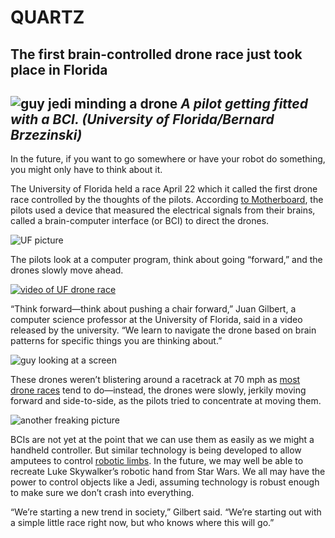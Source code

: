 # QUARTZ
## The first brain-controlled drone race just took place in Florida

![guy jedi minding a drone](https://qzprod.files.wordpress.com/2016/04/brain-drone1.jpeg?quality=80&strip=all&w=1600)
*A pilot getting fitted with a BCI. (University of Florida/Bernard Brzezinski)*
--------

In the future, if you want to go somewhere or have your robot do something, you might only have to think about it.

The University of Florida held a race April 22 which it called the first drone race controlled by the thoughts of the pilots. According [to Motherboard](http://motherboard.vice.com/en_uk/read/brain-powered-drone-race), the pilots used a device that measured the electrical signals from their brains, called a brain-computer interface (or BCI) to direct the drones.

![UF picture](https://qzprod.files.wordpress.com/2016/04/2016-04-116_brain_controlled_drone_race-1753.jpg?quality=80&strip=all&w=1024)

The pilots look at a computer program, think about going “forward,” and the drones slowly move ahead.

[![video of UF drone race](http://img.youtube.com/vi/C0s3w-wqcI8.jpg)](https://www.youtube.com/watch?v=C0s3w-wqcI8 "University of Florida brain-drone race")

“Think forward—think about pushing a chair forward,” Juan Gilbert, a computer science professor at the University of Florida, said in a video released by the university. “We learn to navigate the drone based on brain patterns for specific things you are thinking about.”

![guy looking at a screen](https://qzprod.files.wordpress.com/2016/04/2016-04-116_brain_controlled_drone_race-1897.jpg?quality=80&strip=all&w=1024)

These drones weren’t blistering around a racetrack at 70 mph as [most drone races](http://qz.com/660282/drone-racing-just-became-a-mainstream-sport-thanks-to-espn/) tend to do—instead, the drones were slowly, jerkily moving forward and side-to-side, as the pilots tried to concentrate at moving them.

![another freaking picture](https://qzprod.files.wordpress.com/2016/04/2016-04-116_brain_controlled_drone_race-3484.jpg?quality=80&strip=all&w=1024)

BCIs are not yet at the point that we can use them as easily as we might a handheld controller. But similar technology is being developed to allow amputees to control [robotic limbs](http://qz.com/436239/soon-well-be-able-to-control-robot-limbs-with-our-minds-like-luke-skywalker/). In the future, we may well be able to recreate Luke Skywalker’s robotic hand from Star Wars. We all may have the power to control objects like a Jedi, assuming technology is robust enough to make sure we don’t crash into everything.

“We’re starting a new trend in society,” Gilbert said. “We’re starting out with a simple little race right now, but who knows where this will go.”
